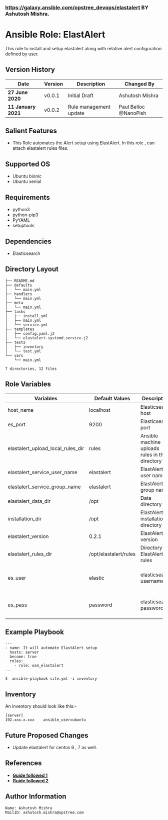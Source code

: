 ### https://galaxy.ansible.com/opstree_devops/elastalert BY Ashutosh Mishra.


Ansible Role: ElastAlert
========================
This role to install and setup elastalert along with relative alert configuration defined by user.

Version History
---------------

|**Date**| **Version**| **Description**| **Changed By** |
|----------|---------|---------------|-----------------|
|**27 June 2020** | v0.0.1 | Initial Draft | Ashutosh Mishra |
|**11 January 2021** | v0.0.2 | Rule management update | Paul Belloc @NanoPish |

Salient Features
----------------
- This Role automates the Alert setup using ElastAlert.
In this role , can attach elastalert rules files.

Supported OS
------------
   * Ubuntu bionic
   * Ubuntu xenial

Requirements
------------
  * python3
  * python-pip3
  * PyYAML
  * setuptools

Dependencies
------------
  * Elasticsearch

Directory Layout
----------------
```
├── README.md
├── defaults
│   └── main.yml
├── handlers
│   └── main.yml
├── meta
│   └── main.yml
├── tasks
│   ├── install.yml
│   ├── main.yml
│   └── service.yml
├── templates
│   ├── config.yaml.j2
│   └── elastalert-systemd.service.j2
├── tests
│   ├── inventory
│   └── test.yml
└── vars
    └── main.yml

7 directories, 12 files
```

Role Variables
--------------

|**Variables**| **Default Values**| **Description**| **Type**|
|----------|---------|---------------|-----------|
| host_name | localhost | Elasticsearch host | Mandatory |
| es_port | 9200 | Elasticsearch port | Mandatory |
| elastalert_upload_local_rules_dir | rules | Ansible machine uploads rules in this directory | Optional |
| elastalert_service_user_name | elastalert | ElastAlert user name | Mandatory |
| elastalert_service_group_name | elastalert | ElastAlert group name | Mandatory |
| elastalert_data_dir | /opt | Data directory  | Mandatory |
| installation_dir | /opt | ElastAlert installation directory | Mandatory |
| elastalert_version | 0.2.1 | ElastAlert version | Mandatory |
| elastalert_rules_dir | /opt/elastalert/rules | Directory for ElastAlert rules | Mandatory |
| es_user | elastic | elasticsearch username | Manadatory if there is authentication in ES |
| es_pass | password | elasticsearch password | Manadatory if there is authentication in ES |

Example Playbook
----------------
```
---
- name: It will automate ElastAlert setup
  hosts: server
  become: true
  roles:
    - role: osm_elastalert
...

$  ansible-playbook site.yml -i inventory

```

Inventory
----------
An inventory should look like this:-
```
[server]                 
192.xxx.x.xxx    ansible_user=ubuntu 
```

Future Proposed Changes
-----------------------
- Update elastalert for centos 6 , 7 as well.

References
----------
- **[Guide followed 1](https://elastalert.readthedocs.io/en/latest/running_elastalert.html)**
- **[Guide followed 2](https://www.fosslinux.com/6240/how-to-install-elastalert-with-elasticsearch-on-ubuntu.htm)**

Author Information
------------------
```
Name: Ashutosh Mishra
MailID: ashutosh.mishra@opstree.com
```
